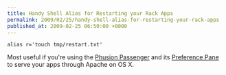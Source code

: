 ```yaml
---
title: Handy Shell Alias for Restarting your Rack Apps
permalink: 2009/02/25/handy-shell-alias-for-restarting-your-rack-apps
published_at: 2009-02-25 06:50:00 +0000
---
```


```
alias r='touch tmp/restart.txt'
```

Most useful if you're using the [Phusion Passenger](http://modrails.com/) and its [Preference Pane](http://www.fngtps.com/passenger-preference-pane) to serve your apps through Apache on OS X.

